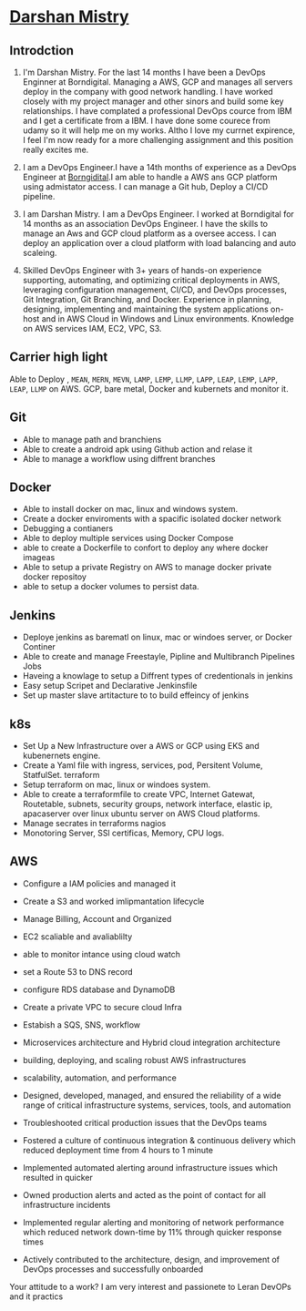 
# [Darshan Mistry](https://1111darsh.com/)

## Introdction

1. I'm Darshan Mistry. For the last 14 months I have been a DevOps Enginner at Borndigital. Managing a AWS, GCP and manages all servers deploy in the company with good network handling. I have worked closely with my project manager and other sinors and build some key relationships. I have complated a professional DevOps cource from IBM and I get a certificate from a IBM. I have done some courece from udamy so it will help me on my works. Altho I love my currnet expirence, I feel I'm now ready for a more challenging assignment and this position really excites me.

2. I am a DevOps Engineer.I have a 14th months of experience as a DevOps Engineer at [Borngidital](https://www.linkedin.com/company/borndigital-limited/).I am able to handle a AWS ans GCP platform using admistator access. I can manage a Git hub, Deploy a CI/CD pipeline.

3.  I am Darshan Mistry. I am a DevOps Engineer. I worked at Borndigital for 14 months as an association DevOps Engineer. I have the skills to manage an Aws and GCP cloud platform as a oversee access. I can deploy an application over a cloud platform with load balancing and auto scaleing.

4.  Skilled DevOps Engineer with 3+ years of hands-on experience supporting, automating, and optimizing critical deployments in AWS, leveraging configuration management, CI/CD, and DevOps processes, Git Integration, Git Branching, and Docker. Experience in planning, designing, implementing and maintaining the system applications on-host and in AWS Cloud in Windows and Linux environments. Knowledge on AWS services IAM, EC2, VPC, S3.



## Carrier high light
Able to Deploy , `MEAN`, `MERN`, `MEVN`, `LAMP`, `LEMP`, `LLMP`, `LAPP`, `LEAP`, `LEMP`, `LAPP`, `LEAP`, `LLMP` on AWS. GCP, bare metal, Docker and kubernets and monitor it.

## Git
- Able to manage path and branchiens
- Able to create a android apk using Github action and relase it
- Able to manage a workflow using diffrent branches

## Docker
- Able to install docker on mac, linux and windows system.
- Create a docker enviroments with a spacific isolated docker network
- Debugging a contianers
- Able to deploy multiple services using Docker Compose
- able to create a Dockerfile to confort to deploy any where docker imageas
- Able to setup a private Registry on AWS to manage docker private docker repositoy
- able to setup a docker volumes to persist data.
## Jenkins
- Deploye jenkins as barematl on linux, mac or windoes server, or Docker Continer
- Able to create and manage Freestayle, Pipline and Multibranch Pipelines Jobs
- Haveing a knowlage to setup a Diffrent types of credentionals in jenkins
- Easy setup Scripet and Declarative Jenkinsfile 
- Set up master slave artitacture to to build effeincy of jenkins
## k8s
- Set Up a New Infrastructure over a AWS or GCP using EKS and kubenernets engine. 
- Create a Yaml file with ingress, services, pod, Persitent Volume, StatfulSet.
terraform
- Setup terraform on mac, linux or windoes system.
- Able to create a terraformfile to create VPC, Internet Gatewat, Routetable, subnets, security groups, network interface, elastic ip, apacaserver over linux ubuntu server on AWS Cloud platforms.
- Manage secrates in terraforms
nagios
- Monotoring Server, SSl certificas, Memory, CPU logs.
## AWS
- Configure a IAM policies and managed it
- Create a S3 and worked imlipmantation lifecycle
- Manage Billing, Account and Organized
- EC2 scaliable and avaliablilty
- able to monitor intance using cloud watch
- set a Route 53 to DNS record
- configure RDS database and DynamoDB
- Create a private VPC to secure cloud Infra 
- Estabish a SQS, SNS, workflow
-  Microservices architecture and Hybrid cloud integration architecture


- building, deploying, and scaling robust AWS infrastructures
- scalability, automation, and performance
- Designed, developed, managed, and ensured the reliability of a wide range of critical infrastructure systems, services, tools, and automation
- Troubleshooted critical production issues that the DevOps teams
- Fostered a culture of continuous integration & continuous delivery which reduced deployment time from 4 hours to 1 minute
- Implemented automated alerting around infrastructure issues which resulted in quicker
- Owned production alerts and acted as the point of contact for all
infrastructure incidents
- Implemented regular alerting and monitoring of network
performance which reduced network down-time by 11% through
quicker response times
- Actively contributed to the architecture, design, and improvement of
DevOps processes and successfully onboarded



Your attitude to a work?
I am very interest and passionete to Leran DevOPs and it practics

 

